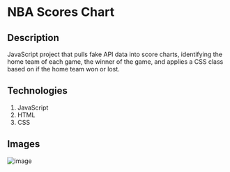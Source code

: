 # NBA Scores Chart

## Description
JavaScript project that pulls fake API data into score charts, identifying the home team of each game, the winner of the game, and applies a CSS class based on if the home team won or lost.

## Technologies 
1. JavaScript
2. HTML
3. CSS

## Images

![image](https://github.com/raynamcginnis/nba-scores/assets/44624560/f2feaca1-7a78-497e-90d7-ec1b058a2d6b)

